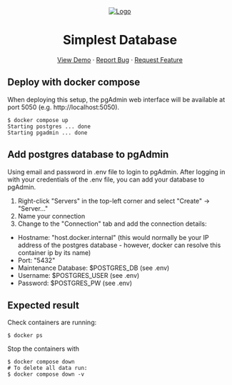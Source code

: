 <div align="center">
  <a href="https://github.com/othneildrew/Best-README-Template">
    <img src="images/a.png" alt="Logo">
  </a>

  <h1 align="center">Simplest Database</h1>

  <p align="center">
    <a href="thienhang.com">View Demo</a>
    ·
    <a href="https://thienhang.com">Report Bug</a>
    ·
    <a href="https://thienhang.com">Request Feature</a>
  </p>
</div>


## Deploy with docker compose
When deploying this setup, the pgAdmin web interface will be available at port 5050 (e.g. http://localhost:5050).  

``` shell
$ docker compose up
Starting postgres ... done
Starting pgadmin ... done
```

## Add postgres database to pgAdmin
Using email and password in .env file to login to pgAdmin.
After logging in with your credentials of the .env file, you can add your database to pgAdmin. 
1. Right-click "Servers" in the top-left corner and select "Create" -> "Server..."
2. Name your connection
3. Change to the "Connection" tab and add the connection details:
- Hostname: "host.docker.internal" (this would normally be your IP address of the postgres database - however, docker can resolve this container ip by its name)
- Port: "5432"
- Maintenance Database: $POSTGRES_DB (see .env)
- Username: $POSTGRES_USER (see .env)
- Password: $POSTGRES_PW (see .env)
  
## Expected result

Check containers are running:
```
$ docker ps

```

Stop the containers with

``` shell
$ docker compose down
# To delete all data run:
$ docker compose down -v
```
